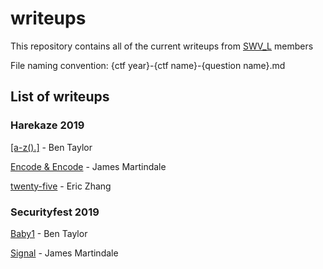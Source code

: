 # writeups

This repository contains all of the current writeups from [SWV_L](https://swvl.red) members

File naming convention: {ctf year}-{ctf name}-{question name}.md

## List of writeups

### Harekaze 2019

[[a-z().]](2019-harekaze-a-z.md) - Ben Taylor

[Encode & Encode](2019-harekaze-encode-and-encode.md) - James Martindale

[twenty-five](2019-harekaze-twenty-five.md) - Eric Zhang

### Securityfest 2019

[Baby1](2019-securityfest-baby1.md) - Ben Taylor

[Signal](2019-securityfest-signal.md) - James Martindale
